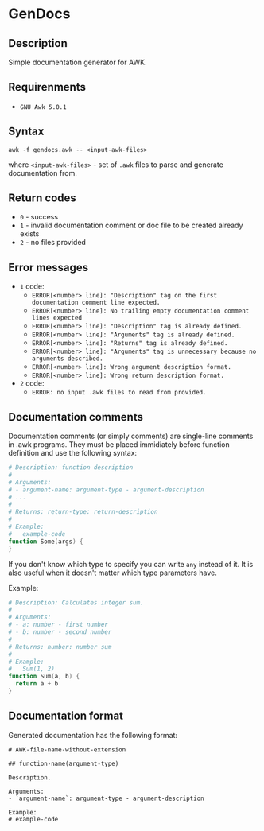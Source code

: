 # GenDocs

## Description

Simple documentation generator for AWK.

## Requirenments

- `GNU Awk 5.0.1`

## Syntax

`awk -f gendocs.awk -- <input-awk-files>`

where `<input-awk-files>` - set of `.awk` files to parse and generate documentation from.

## Return codes

- `0` - success
- `1` - invalid documentation comment or doc file to be created already exists
- `2` - no files provided

## Error messages

- `1` code:
  - `ERROR[<number> line]: "Description" tag on the first documentation comment line expected.`
  - `ERROR[<number> line]: No trailing empty documentation comment lines expected`
  - `ERROR[<number> line]: "Description" tag is already defined.`
  - `ERROR[<number> line]: "Arguments" tag is already defined.`
  - `ERROR[<number> line]: "Returns" tag is already defined.`
  - `ERROR[<number> line]: "Arguments" tag is unnecessary because no arguments described.`
  - `ERROR[<number> line]: Wrong argument description format.`
  - `ERROR[<number> line]: Wrong return description format.`
- `2` code:
  - `ERROR: no input .awk files to read from provided.`

## Documentation comments

Documentation comments (or simply comments) are single-line comments in .awk programs. They must be placed immidiately before function definition and use the following syntax:

```awk
# Description: function description
#
# Arguments:
# - argument-name: argument-type - argument-description
# ...
#
# Returns: return-type: return-description
#
# Example:
#   example-code
function Some(args) {
}
```

If you don't know which type to specify you can write `any` instead of it. It is also useful when it doesn't matter which type parameters have.

Example:
```awk
# Description: Calculates integer sum.
#
# Arguments:
# - a: number - first number
# - b: number - second number
#
# Returns: number: number sum
#
# Example:
#   Sum(1, 2)
function Sum(a, b) {
  return a + b
}
```

## Documentation format

Generated documentation has the following format:

```
# AWK-file-name-without-extension

## function-name(argument-type)

Description.

Arguments:
- `argument-name`: argument-type - argument-description

Example:
# example-code
```
